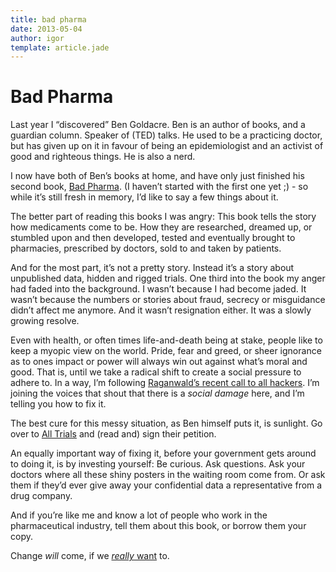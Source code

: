```yaml
---
title: bad pharma
date: 2013-05-04
author: igor
template: article.jade
---
```

# Bad Pharma
Last year I “discovered” Ben Goldacre. Ben is an author of books, and a guardian column. Speaker of (TED) talks. He used to be a practicing doctor, but has given up on it in favour of being an epidemiologist and an activist of good and righteous things. He is also a nerd.

I now have both of Ben’s books at home, and have only just finished his second book, [Bad Pharma](http://www.amazon.co.uk/dp/0007350740/ref=nosim?tag=bs0b-21 "Bad Pharma on Amazon (I'm not getting paid for linking this;)"). (I haven’t started with the first one yet ;) - so while it’s still fresh in memory, I’d like to say a few things about it.

The better part of reading this books I was angry: This book tells the story how medicaments come to be. How they are researched, dreamed up, or stumbled upon and then developed, tested and eventually brought to pharmacies, prescribed by doctors, sold to and taken by patients.

And for the most part, it’s not a pretty story. Instead it’s a story about unpublished data, hidden and rigged trials. One third into the book my anger had faded into the background. I wasn’t because I had become jaded. It wasn’t because the numbers or stories about fraud, secrecy or misguidance didn’t affect me anymore. And it wasn’t resignation either. It was a slowly growing resolve.

Even with health, or often times life-and-death being at stake, people like to keep a myopic view on the world. Pride, fear and greed, or sheer ignorance as to ones impact or power will always win out against what’s moral and good. That is, until we take a radical shift to create a social pressure to adhere to. In a way, I’m following [Raganwald’s recent call to all hackers](http://braythwayt.com/2013/04/29/calling-all-hackers.html). I’m joining the voices that shout that there is a *social damage* here, and I’m telling you how to fix it.

The best cure for this messy situation, as Ben himself puts it, is sunlight. Go over to [All Trials](http://www.alltrials.net/) and (read and) sign their petition.

An equally important way of fixing it, before your government gets around to doing it, is by investing yourself: Be curious. Ask questions. Ask your doctors where all these shiny posters in the waiting room come from. Or ask them if they’d ever give away your confidential data a representative from a drug company.

And if you’re like me and know a lot of people who work in the pharmaceutical industry, tell them about this book, or borrow them your copy.

Change *will* come, if we [*really* want](http://lesswrong.com/lw/f1/beware_trivial_inconveniences/) to.

